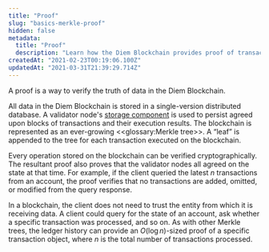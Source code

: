```yaml
---
title: "Proof"
slug: "basics-merkle-proof"
hidden: false
metadata: 
  title: "Proof"
  description: "Learn how the Diem Blockchain provides proof of transaction history."
createdAt: "2021-02-23T00:19:06.100Z"
updatedAt: "2021-03-31T21:39:29.714Z"
---
```

A proof is a way to verify the truth of data in the Diem Blockchain. 

All data in the Diem Blockchain is stored in a single-version distributed database. A validator node's <a href="doc:basics-validator-nodes#storage" target="_blank">storage component</a> is used to persist agreed upon blocks of transactions and their execution results. The blockchain is represented as an ever-growing <<glossary:Merkle tree>>. A “leaf” is appended to the tree for each transaction executed on the blockchain. 

Every operation stored on the blockchain can be verified cryptographically. The resultant proof also proves that the validator nodes all agreed on the state at that time. For example, if the client queried the latest _n_ transactions from an account, the proof verifies that no transactions are added, omitted, or modified from the query response.

In a blockchain, the client does not need to trust the entity from which it is receiving data. A client could query for the state of an account, ask whether a specific transaction was processed, and so on. As with other Merkle trees, the ledger history can provide an $O(\log n)$-sized proof of a specific transaction object, where _n_ is the total number of transactions processed.